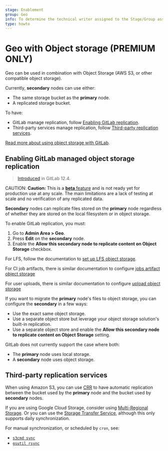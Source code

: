```yaml
---
stage: Enablement
group: Geo
info: To determine the technical writer assigned to the Stage/Group associated with this page, see https://about.gitlab.com/handbook/engineering/ux/technical-writing/#designated-technical-writers
type: howto
---
```


# Geo with Object storage **(PREMIUM ONLY)**

Geo can be used in combination with Object Storage (AWS S3, or other compatible object storage).

Currently, **secondary** nodes can use either:

- The same storage bucket as the **primary** node.
- A replicated storage bucket.

To have:

- GitLab manage replication, follow [Enabling GitLab replication](#enabling-gitlab-managed-object-storage-replication).
- Third-party services manage replication, follow [Third-party replication services](#third-party-replication-services).

[Read more about using object storage with GitLab](../../object_storage.md).

## Enabling GitLab managed object storage replication

> [Introduced](https://gitlab.com/gitlab-org/gitlab/-/issues/10586) in GitLab 12.4.

CAUTION: **Caution:**
This is a [**beta** feature](https://about.gitlab.com/handbook/product/#beta) and is not ready yet for production use at any scale. The main limitations are a lack of testing at scale and no verification of any replicated data.

**Secondary** nodes can replicate files stored on the **primary** node regardless of
whether they are stored on the local filesystem or in object storage.

To enable GitLab replication, you must:

1. Go to **Admin Area > Geo**.
1. Press **Edit** on the **secondary** node.
1. Enable the **Allow this secondary node to replicate content on Object Storage**
   checkbox.

For LFS, follow the documentation to
[set up LFS object storage](../../lfs/index.md#storing-lfs-objects-in-remote-object-storage).

For CI job artifacts, there is similar documentation to configure
[jobs artifact object storage](../../job_artifacts.md#using-object-storage)

For user uploads, there is similar documentation to configure [upload object storage](../../uploads.md#using-object-storage)

If you want to migrate the **primary** node's files to object storage, you can
configure the **secondary** in a few ways:

- Use the exact same object storage.
- Use a separate object store but leverage your object storage solution's built-in
  replication.
- Use a separate object store and enable the **Allow this secondary node to replicate
  content on Object Storage** setting.

GitLab does not currently support the case where both:

- The **primary** node uses local storage.
- A **secondary** node uses object storage.

## Third-party replication services

When using Amazon S3, you can use
[CRR](https://docs.aws.amazon.com/AmazonS3/latest/dev/crr.html) to
have automatic replication between the bucket used by the **primary** node and
the bucket used by **secondary** nodes.

If you are using Google Cloud Storage, consider using
[Multi-Regional Storage](https://cloud.google.com/storage/docs/storage-classes#multi-regional).
Or you can use the [Storage Transfer Service](https://cloud.google.com/storage-transfer/docs/),
although this only supports daily synchronization.

For manual synchronization, or scheduled by `cron`, see:

- [`s3cmd sync`](https://s3tools.org/s3cmd-sync)
- [`gsutil rsync`](https://cloud.google.com/storage/docs/gsutil/commands/rsync)
